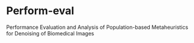 # Perform-eval
Performance Evaluation and Analysis of  Population-based Metaheuristics for Denoising of Biomedical Images
